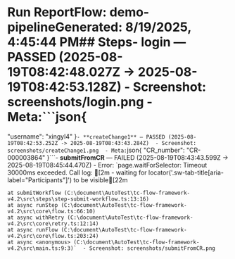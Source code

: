 # Run Report**Flow**: demo-pipeline**Generated**: 8/19/2025, 4:45:44 PM## Steps- **login** — PASSED (2025-08-19T08:42:48.027Z -> 2025-08-19T08:42:53.128Z)  - Screenshot: screenshots/login.png  - Meta:```json{
  "username": "xingyl4"
}```- **createChange1** — PASSED (2025-08-19T08:42:53.252Z -> 2025-08-19T08:43:43.284Z)  - Screenshot: screenshots/createChange1.png  - Meta:```json{
  "CR_number": "CR-000003864"
}```- **submitFromCR** — FAILED (2025-08-19T08:43:43.599Z -> 2025-08-19T08:45:44.470Z)  - Error: `page.waitForSelector: Timeout 30000ms exceeded.
Call log:
[2m  - waiting for locator('.sw-tab-title[aria-label="Participants"]') to be visible[22m

    at submitWorkflow (C:\document\AutoTest\tc-flow-framework-v4.2\src\steps\step-submit-workflow.ts:13:16)
    at async runStep (C:\document\AutoTest\tc-flow-framework-v4.2\src\core\flow.ts:66:10)
    at async withRetry (C:\document\AutoTest\tc-flow-framework-v4.2\src\core\retry.ts:12:14)
    at async runFlow (C:\document\AutoTest\tc-flow-framework-v4.2\src\core\flow.ts:203:24)
    at async <anonymous> (C:\document\AutoTest\tc-flow-framework-v4.2\src\main.ts:9:3)`  - Screenshot: screenshots/submitFromCR.png